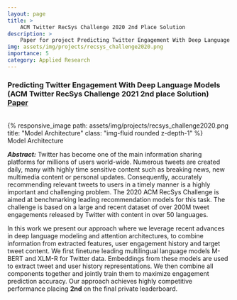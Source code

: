 ```yaml
---
layout: page
title: >
    ACM Twitter RecSys Challenge 2020 2nd Place Solution
description: >
    Paper for project Predicting Twitter Engagement With Deep Language Models (ACM Twitter RecSys Challenge 2020 2nd place Solution)
img: assets/img/projects/recsys_challenge2020.png
importance: 5
category: Applied Research
---
```


### Predicting Twitter Engagement With Deep Language Models (ACM **Twitter** RecSys Challenge 2021 **2nd** place Solution) [Paper](/assets/pdf/recsys2020_challenge.pdf) 

<br />

<div class="row">
    <div class="col-sm mt-3 mt-md-0">
        {% responsive_image path: assets/img/projects/recsys_challenge2020.png title: "Model Architecture" class: "img-fluid rounded z-depth-1" %}
    </div>
</div>
<div class="caption">
    Model Architecture
</div>

***Abstract:*** Twitter has become one of the main information sharing platforms for millions of users world-wide. Numerous tweets are created daily, many with highly time sensitive content such as breaking news,
new multimedia content or personal updates. Consequently, accurately recommending relevant tweets to users in a timely manner is a highly important and challenging problem. The 2020 ACM RecSys Challenge is aimed at benchmarking leading recommendation models for this task. The challenge is based on a large and recent dataset of over 200M tweet engagements released by Twitter with content in over 50 languages. 

In this work we present our approach where we leverage recent advances in deep language modeling and attention architectures, to combine information from extracted features, user engagement history and target tweet content. We first finetune leading multilingual language models M-BERT and XLM-R for Twitter data. Embeddings from these models are used to extract tweet and user history representations. We then combine all components together and jointly train them to maximize engagement prediction accuracy. Our approach achieves highly competitive performance placing **2nd** on the final private leaderboard.